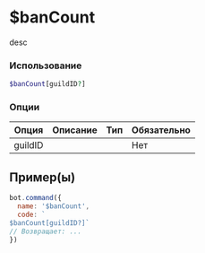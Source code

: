 # $banCount
desc
### Использование
```php
$banCount[guildID?]
```

### Опции

| Опция | Описание | Тип | Обязательно |
|--------|-------------|------|----------|
| guildID |  |  | Нет |  
## Пример(ы)

```javascript
bot.command({
  name: '$banCount',
  code: `
$banCount[guildID?]`
// Возвращает: ...
})
```
